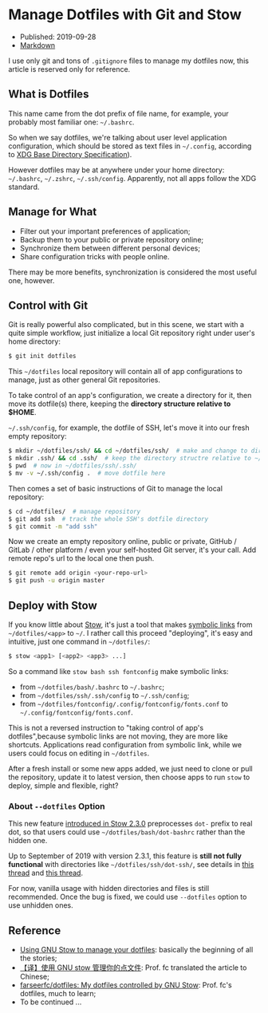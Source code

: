 # Manage Dotfiles with Git and Stow

- Published: 2019-09-28
- [Markdown][raw]

[raw]: https://raw.githubusercontent.com/liolok/liolok.com/master/manage-dotfiles-with-git-and-stow/index.md

I use only git and tons of `.gitignore` files to manage my dotfiles now, this article is reserved only for reference.

## What is Dotfiles

This name came from the dot prefix of file name, for example, your probably most familiar one: `~/.bashrc`.

So when we say dotfiles, we're talking about user level application configuration, which should be stored as text files in `~/.config`, according to [XDG Base Directory Specification][xdg]).

However dotfiles may be at anywhere under your home directory: `~/.bashrc`, `~/.zshrc`, `~/.ssh/config`. Apparently, not all apps follow the XDG standard.

## Manage for What

- Filter out your important preferences of application;
- Backup them to your public or private repository online;
- Synchronize them between different personal devices;
- Share configuration tricks with people online.

There may be more benefits, synchronization is considered the most useful one, however.

## Control with Git

Git is really powerful also complicated, but in this scene, we start with a quite simple workflow, just initialize a local Git repository right under user's home directory:

```sh
$ git init dotfiles
```

This `~/dotfiles` local repository will contain all of app configurations to manage, just as other general Git repositories.

To take control of an app's configuration, we create a directory for it, then move its dotfile(s) there, keeping the **directory structure relative to $HOME**.

`~/.ssh/config`, for example, the dotfile of SSH, let's move it into our fresh empty repository:

```sh
$ mkdir ~/dotfiles/ssh/ && cd ~/dotfiles/ssh/  # make and change to directory for SSH
$ mkdir .ssh/ && cd .ssh/  # keep the directory structre relative to ~/
$ pwd  # now in ~/dotfiles/ssh/.ssh/
$ mv -v ~/.ssh/config .  # move dotfile here
```

Then comes a set of basic instructions of Git to manage the local repository:

```sh
$ cd ~/dotfiles/  # manage repository
$ git add ssh  # track the whole SSH's dotfile directory
$ git commit -m "add ssh"
```

Now we create an empty repository online, public or private, GitHub / GitLab / other platform / even your self-hosted Git server, it's your call. Add remote repo's url to the local one then push.

```sh
$ git remote add origin <your-repo-url>
$ git push -u origin master
```

## Deploy with Stow

If you know little about [Stow][stow], it's just a tool that makes [symbolic links][symlink] from `~/dotfiles/<app>` to `~/`. I rather call this proceed "deploying", it's easy and intuitive, just one command in `~/dotfiles/`:

```sh
$ stow <app1> [<app2> <app3> ...]
```

So a command like `stow bash ssh fontconfig` make symbolic links:

- from `~/dotfiles/bash/.bashrc` to `~/.bashrc`;
- from `~/dotfiles/ssh/.ssh/config` to `~/.ssh/config`;
- from `~/dotfiles/fontconfig/.config/fontconfig/fonts.conf` to `~/.config/fontconfig/fonts.conf`.

This is not a reversed instruction to "taking control of app's dotfiles",because symbolic links are not moving, they are more like shortcuts. Applications read configuration from symbolic link, while we users could focus on editing in `~/dotfiles`.

After a fresh install or some new apps added, we just need to clone or pull the repository, update it to latest version, then choose apps to run `stow` to deploy, simple and flexible, right?

### About `--dotfiles` Option

This new feature [introduced in Stow 2.3.0][stow-2.3.0] preprocesses `dot-` prefix to real dot, so that users could use `~/dotfiles/bash/dot-bashrc` rather than the hidden one.

Up to September of 2019 with version 2.3.1, this feature is **still not fully functional** with directories like `~/dotfiles/ssh/dot-ssh/`, see details in [this thread][bug-thread-1] and [this thread][bug-thread-2].

For now, vanilla usage with hidden directories and files is still recommended. Once the bug is fixed, we could use `--dotfiles` option to use unhidden ones.

## Reference

- [Using GNU Stow to manage your dotfiles][brandon]: basically the beginning of all the stories;
- [【译】使用 GNU stow 管理你的点文件][fc]: Prof. fc translated the article to Chinese;
- [farseerfc/dotfiles: My dotfiles controlled by GNU Stow][fc/dotfiles]: Prof. fc's dotfiles, much to learn;
- To be continued ...

[xdg]: https://specifications.freedesktop.org/basedir-spec/basedir-spec-latest.html
[stow]: https://www.gnu.org/software/stow/ "Stow - GNU Project - Free Software Foundation"
[symlink]: https://en.wikipedia.org/wiki/Symbolic_link "Symbolic link - Wikipedia"
[stow-2.3.0]: https://lists.gnu.org/archive/html/info-stow/2019-06/msg00000.html "[Info-stow] GNU Stow 2.3.0 released"
[bug-thread-1]: https://lists.gnu.org/archive/html/bug-stow/2019-08/msg00000.html "[Bug-stow] 'dot-' prefix and preexisiting directories"
[bug-thread-2]: https://lists.gnu.org/archive/html/bug-stow/2019-09/msg00000.html "[Bug-stow] Tree folding and --dotfiles do not cooperate"
[brandon]: http://brandon.invergo.net/news/2012-05-26-using-gnu-stow-to-manage-your-dotfiles.html "Brandon Invergo - Using GNU Stow to manage your dotfiles"
[fc]: https://farseerfc.me/zhs/using-gnu-stow-to-manage-your-dotfiles.html "【译】使用 GNU stow 管理你的点文件 - Farseerfc的小窝"
[fc/dotfiles]: https://github.com/farseerfc/dotfiles "farseerfc/dotfiles: My dotfiles controlled by GNU Stow"
